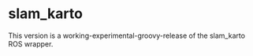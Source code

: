 slam_karto
==========

This version is a working-experimental-groovy-release of the slam_karto ROS wrapper. 
